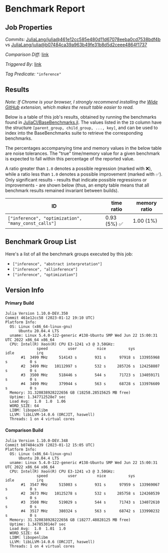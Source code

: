 # Benchmark Report

## Job Properties

*Commits:* [JuliaLang/julia@461e12cc585e480d11d67078eeba0cd7538bdf4b](https://github.com/JuliaLang/julia/commit/461e12cc585e480d11d67078eeba0cd7538bdf4b) vs [JuliaLang/julia@b07484ca39a963b49fe31b8d5d2ceee4864f1737](https://github.com/JuliaLang/julia/commit/b07484ca39a963b49fe31b8d5d2ceee4864f1737)

*Comparison Diff:* [link](https://github.com/JuliaLang/julia/compare/b07484ca39a963b49fe31b8d5d2ceee4864f1737..461e12cc585e480d11d67078eeba0cd7538bdf4b)

*Triggered By:* [link](https://github.com/JuliaLang/julia/pull/48258)

*Tag Predicate:* `"inference"`

## Results

*Note: If Chrome is your browser, I strongly recommend installing the [Wide GitHub](https://chrome.google.com/webstore/detail/wide-github/kaalofacklcidaampbokdplbklpeldpj?hl=en)
extension, which makes the result table easier to read.*

Below is a table of this job's results, obtained by running the benchmarks found in
[JuliaCI/BaseBenchmarks.jl](https://github.com/JuliaCI/BaseBenchmarks.jl). The values
listed in the `ID` column have the structure `[parent_group, child_group, ..., key]`,
and can be used to index into the BaseBenchmarks suite to retrieve the corresponding
benchmarks.

The percentages accompanying time and memory values in the below table are noise tolerances. The "true"
time/memory value for a given benchmark is expected to fall within this percentage of the reported value.

A ratio greater than `1.0` denotes a possible regression (marked with :x:), while a ratio less
than `1.0` denotes a possible improvement (marked with :white_check_mark:). Only significant results - results
that indicate possible regressions or improvements - are shown below (thus, an empty table means that all
benchmark results remained invariant between builds).

| ID | time ratio | memory ratio |
|----|------------|--------------|
| `["inference", "optimization", "many_const_calls"]` | 0.93 (5%) :white_check_mark: | 1.00 (1%)  |

## Benchmark Group List

Here's a list of all the benchmark groups executed by this job:

- `["inference", "abstract interpretation"]`
- `["inference", "allinference"]`
- `["inference", "optimization"]`

## Version Info

#### Primary Build

```
Julia Version 1.10.0-DEV.350
Commit 461e12cc58 (2023-01-12 19:10 UTC)
Platform Info:
  OS: Linux (x86_64-linux-gnu)
      Ubuntu 20.04.4 LTS
  uname: Linux 5.4.0-122-generic #138-Ubuntu SMP Wed Jun 22 15:00:31 UTC 2022 x86_64 x86_64
  CPU: Intel(R) Xeon(R) CPU E3-1241 v3 @ 3.50GHz: 
              speed         user         nice          sys         idle          irq
       #1  3499 MHz     514143 s        931 s      97918 s  133955968 s          0 s
       #2  3499 MHz   10112997 s        532 s     285726 s  124258807 s          0 s
       #3  3500 MHz     518446 s        544 s      71723 s  134059171 s          0 s
       #4  3499 MHz     379944 s        563 s      68728 s  133976609 s          0 s
  Memory: 31.320838928222656 GB (18258.28515625 MB free)
  Uptime: 1.347712528e7 sec
  Load Avg:  1.0  1.0  1.06
  WORD_SIZE: 64
  LIBM: libopenlibm
  LLVM: libLLVM-14.0.6 (ORCJIT, haswell)
  Threads: 1 on 4 virtual cores

```

#### Comparison Build

```
Julia Version 1.10.0-DEV.348
Commit b07484ca39 (2023-01-12 15:05 UTC)
Platform Info:
  OS: Linux (x86_64-linux-gnu)
      Ubuntu 20.04.4 LTS
  uname: Linux 5.4.0-122-generic #138-Ubuntu SMP Wed Jun 22 15:00:31 UTC 2022 x86_64 x86_64
  CPU: Intel(R) Xeon(R) CPU E3-1241 v3 @ 3.50GHz: 
              speed         user         nice          sys         idle          irq
       #1  3547 MHz     515003 s        931 s      97959 s  133969067 s          0 s
       #2  3673 MHz   10125278 s        532 s     285758 s  124260539 s          0 s
       #3  3508 MHz     519029 s        544 s      71743 s  134072610 s          0 s
       #4  3517 MHz     380324 s        563 s      68742 s  133990232 s          0 s
  Memory: 31.320838928222656 GB (18277.48828125 MB free)
  Uptime: 1.347853014e7 sec
  Load Avg:  1.0  1.01  1.0
  WORD_SIZE: 64
  LIBM: libopenlibm
  LLVM: libLLVM-14.0.6 (ORCJIT, haswell)
  Threads: 1 on 4 virtual cores

```
